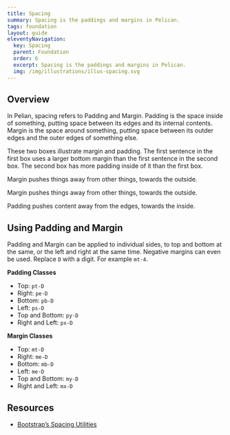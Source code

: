 ```yaml
---
title: Spacing
summary: Spacing is the paddings and margins in Pelican.
tags: foundation
layout: guide
eleventyNavigation:
  key: Spacing
  parent: Foundation
  order: 6
  excerpt: Spacing is the paddings and margins in Pelican.
  img: /img/illustrations/illus-spacing.svg
---
```


## Overview

In Pelian, spacing refers to Padding and Margin. Padding is the space inside of something, putting space between its edges and its internal contents. Margin is the space around something, putting space between its outder edges and the outer edges of something else. 

These two boxes illustrate margin and padding. The first sentence in the first box uses a larger bottom margin than the first sentence in the second box. The second box has more padding inside of it than the first box.

<div class="row mb-12">
  <div class="col-md-6 mb-6 mb-lg-0">
    <div class="p-8 bg-ui text-white rounded-lg">
      <p class="mb-16">Margin pushes things away from other things, towards the outside.</p>
      <p>Margin pushes things away from other things, towards the outside.</p>
    </div>
  </div>
  <div class="col-md-6">
    <div class="p-16 bg-ui text-white rounded-lg">
      <p>Padding pushes content away from the edges, towards the inside.</p>
    </div>
  </div>
</div>

## Using Padding and Margin

Padding and Margin can be applied to individual sides, to top and bottom at the same, or the left and right at the same time. Negative margins can even be used. Replace `D` with a digit. For example `mt-4`.

**Padding Classes**

- Top: `pt-D`
- Right: `pe-D` 
- Bottom: `pb-D`
- Left: `ps-D` 
- Top and Bottom: `py-D`
- Right and Left: `px-D`

**Margin Classes**

- Top: `mt-D`
- Right: `me-D`
- Bottom: `mb-D`
- Left: `me-D`
- Top and Bottom: `my-D`
- Right and Left: `mx-D`

## Resources

* <a href="https://getbootstrap.com/docs/5.1/utilities/spacing/" target="_blank">Bootstrap’s Spacing Utilities</a>
